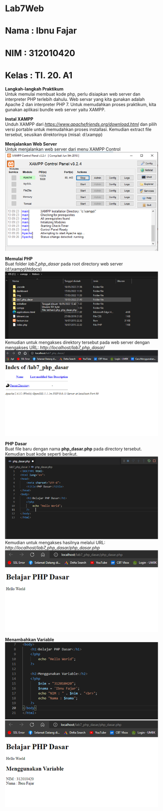 # Lab7Web

# Nama  : Ibnu Fajar
# NIM   : 312010420
# Kelas : TI. 20. A1

**Langkah-langkah Praktikum**<br>
Untuk memulai membuat kode php, perlu disiapkan web server dan interpreter PHP terlebih dahulu. Web servar yang kita gunakan adalah Apache 2 dan interpreter PHP 7. Untuk memudahkan proses praktikum, kita gunakan aplikasi bundle web server yaitu XAMPP.<br>

**Instal XAMPP**<br>
Unduh XAMPP dari *https://www.apachefriends.org/download.html* dan pilih versi portable untuk memudahkan proses installasi. Kemudian extract file tersebut, seusikan direktorinya (misal: d:\xampp)<br>

**Menjalankan Web Server**<br>
Untuk menjalankan web server dari menu XAMPP Control<br>
![p](gambar/pertama.png)<br>

**Memulai PHP**<br>
Buat folder *lab7_php_dasar* pada root directory web server (d:\xampp\htdocs)<br>
![p](gambar/kedua.png)<br>
Kemudian untuk mengakses direktory tersebut pada web server dengan mengakses URL: *http://localhost/lab7_php_dasar/*<br>
![p](gambar/foto1.png)<br>

**PHP Dasar**<br>
Buat file baru dengan nama **php_dasar.php** pada directory tersebut. Kemudian buat kode seperti berikut.<br>
![p](gambar/foto2.png)<br>
Kemudian untuk mengakses hasilnya melalui URL: *http://localhost/lab7_php_dasar/php_dasar.php*
![p](gambar/foto3.png)<br>

**Menambahkan Variable**<br>
![p](gambar/foto4.png)<br>
![p](gambar/foto5.png)<br>













